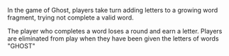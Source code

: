 In the game of Ghost, players take turn adding letters to a growing word fragment, trying not complete a valid word.

The player who completes a word loses a round and earn a letter. Players are eliminated from play when they have been given the letters of words "GHOST"